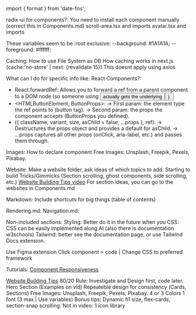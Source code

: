 import { format } from 'date-fns';

radix-ui for components?:
You need to install each component manually (correct this in Components.md)
scroll-area.tsx and imports
avatar.tsx and imports

These variables seem to be :root exclusive:
  --background: #1A1A1A;
  --foreground: #ffffff;




Caching:
  How to use File System as DB
  How caching works in next.js (cache:'no-store' | next: {revalidate 15}) This doesnt apply using axios

What can I do for specific info like:
  React Components?:
  - React.forwardRef:
    Allows you to forward a ref from a parent component to a DOM node (so someone using <Button ref={...} /> actually gets the underlying <button>).
  - <HTMLButtonElement, ButtonProps>:
    → First param: the element type the ref points to (button tag).
    → Second param: the props the component accepts (ButtonProps you defined).
  - ({ className, variant, size, asChild = false, ...props }, ref):
    → Destructures the props object and provides a default for asChild.
    → ...props captures all other props (onClick, aria-label, etc.) and passes them through.

Images:
  How to declare component
  Free Images: Unsplash, Freepik, Pexels, Pixabay.

Website:
  Make a website folder, ask ideas of which topics to add.
  Starting to build
  Tricks/Gimmicks (Section scrolling, ghost components, side scrolling, etc.)
  [Website Building Tips video]()
  For section ideas, you can go to the websites in Components.md

Markdown:
  Include shortcuts for big things (table of contents)

Rendering.md:
Navigation.md:

Non-included sections:
  Styling: Better do it in the future when you 
  CSS: CSS can be easily implemented along AI (also there is documentation w3schools) 
  Tailwind: better see the documentation page, or use Tailwind Docs extension.

Use Figma extension
  Click component > code | Change CSS to preferred framework

Tutorials:
[Component Responsiveness](https://youtu.be/l04dDYW-QaI?si=vvSMTF165X0vxTMb)

[Website Building Tips](https://www.youtube.com/watch?v=OjEg0IBR_ak)
  80/20 Rule: Investigate and Design first, code later.
  Hero Section (Examples on vid)
  Repeateble design for consistency (Cards, Sections)
  Free Images: Unsplash, Freepik, Pexels, Pixabay.
  4 or 3 Colors
  1 font (3 max | Use variables)
  Bonus tips: Dynamic h1 size, flex-cards, section-snap scrolling.
  Not in video: 1 icon library